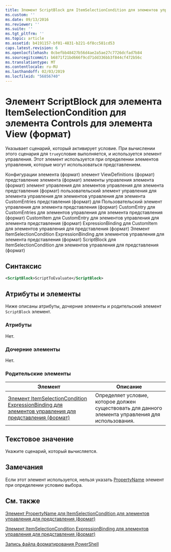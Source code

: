 ```yaml
---
title: Элемент ScriptBlock для ItemSelectionCondition для элементов управления для представления (формат) | Документация Майкрософт
ms.custom: ''
ms.date: 09/13/2016
ms.reviewer: ''
ms.suite: ''
ms.tgt_pltfrm: ''
ms.topic: article
ms.assetid: b4191157-bf01-4831-b221-6f8cc581cd53
caps.latest.revision: 6
ms.openlocfilehash: 0cbefbb48427b56d4ae2a5ae27c7726dcfad7b84
ms.sourcegitcommit: b6871f21bd666f9cd71dd336bb3f844cf472b56c
ms.translationtype: MT
ms.contentlocale: ru-RU
ms.lasthandoff: 02/03/2019
ms.locfileid: "56856740"
---
```

# <a name="scriptblock-element-for-itemselectioncondition-for-controls-for-view-format"></a>Элемент ScriptBlock для элемента ItemSelectionCondition для элемента Controls для элемента View (формат)

Указывает сценарий, который активирует условие. При вычислении этого сценария для `true`условие выполняется, и используется элемент управления. Этот элемент используется при определении элементов управления, которые могут использоваться представлением.

Конфигурации элемента (формат) элемент ViewDefinitions (формат) представление элемента (формат) элементы управления элемента (формат) элемент управления для элементов управления для элемента представления (формат) пользовательский элемент управления для элемента управления для элементов управления для элемента CustomEntries представления (формат) для Пользовательский элемент управления для элемента представления (формат) CustomEntry для CustomEntries для элементов управления для элемента представления (формат) CustomItem для CustomEntry для элементов управления для элемента представления (формат) ExpressionBinding для CustomItem для элементов управления для представления (формат) Элемент ItemSelectionCondition ExpressionBinding для элементов управления для элемента представления (формат) ScriptBlock для ItemSelectionCondition для элементов управления для представления (формат)

## <a name="syntax"></a>Синтаксис

```xml
<ScriptBlock>ScriptToEvaluate</ScriptBlock>
```

## <a name="attributes-and-elements"></a>Атрибуты и элементы

Ниже описаны атрибуты, дочерние элементы и родительский элемент `ScriptBlock` элемент.

### <a name="attributes"></a>Атрибуты

Нет.

### <a name="child-elements"></a>Дочерние элементы

Нет.

### <a name="parent-elements"></a>Родительские элементы

|Элемент|Описание|
|-------------|-----------------|
|[Элемент ItemSelectionCondition ExpressionBinding для элементов управления для представления (формат)](./itemselectioncondition-element-for-expressionbinding-for-controls-for-view-format.md)|Определяет условие, которое должен существовать для данного элемента управления для использования.|

## <a name="text-value"></a>Текстовое значение

Укажите сценарий, который вычисляется.

## <a name="remarks"></a>Замечания

Если этот элемент используется, нельзя указать [PropertyName](./propertyname-element-for-itemselectioncondition-for-controls-for-view-format.md) элемент при определении условию выбора.

## <a name="see-also"></a>См. также

[Элемент PropertyName для ItemSelectionCondition для элементов управления для представления (формат)](./propertyname-element-for-itemselectioncondition-for-controls-for-view-format.md)

[Элемент ItemSelectionCondition ExpressionBinding для элементов управления для представления (формат)](./itemselectioncondition-element-for-expressionbinding-for-controls-for-view-format.md)

[Запись файла форматирования PowerShell](./writing-a-powershell-formatting-file.md)
